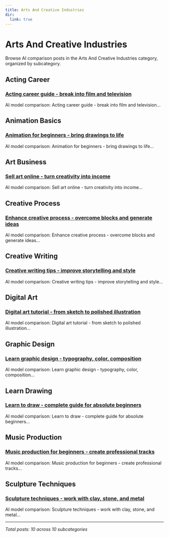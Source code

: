 ```yaml
---
title: Arts And Creative Industries
dir:
  link: true
---
```


# Arts And Creative Industries

Browse AI comparison posts in the Arts And Creative Industries category, organized by subcategory.

## Acting Career

### [Acting career guide - break into film and television](acting-career/chatgpt-vs-deepseek-vs-grok-acting-career-7315.md)

AI model comparison: Acting career guide - break into film and television...

## Animation Basics

### [Animation for beginners - bring drawings to life](animation-basics/chatgpt-vs-deepseek-vs-mistral-animation-basics-3492.md)

AI model comparison: Animation for beginners - bring drawings to life...

## Art Business

### [Sell art online - turn creativity into income](art-business/chatgpt-vs-claude-vs-gemini-art-business-5778.md)

AI model comparison: Sell art online - turn creativity into income...

## Creative Process

### [Enhance creative process - overcome blocks and generate ideas](creative-process/chatgpt-vs-deepseek-vs-gemini-creative-process-2294.md)

AI model comparison: Enhance creative process - overcome blocks and generate ideas...

## Creative Writing

### [Creative writing tips - improve storytelling and style](creative-writing/claude-vs-grok-vs-mistral-creative-writing-8174.md)

AI model comparison: Creative writing tips - improve storytelling and style...

## Digital Art

### [Digital art tutorial - from sketch to polished illustration](digital-art/chatgpt-vs-deepseek-vs-grok-digital-art-3791.md)

AI model comparison: Digital art tutorial - from sketch to polished illustration...

## Graphic Design

### [Learn graphic design - typography, color, composition](graphic-design/chatgpt-vs-gemini-vs-mistral-graphic-design-3945.md)

AI model comparison: Learn graphic design - typography, color, composition...

## Learn Drawing

### [Learn to draw - complete guide for absolute beginners](learn-drawing/chatgpt-vs-claude-vs-deepseek-learn-drawing-6880.md)

AI model comparison: Learn to draw - complete guide for absolute beginners...

## Music Production

### [Music production for beginners - create professional tracks](music-production/claude-vs-deepseek-vs-gemini-music-production-7304.md)

AI model comparison: Music production for beginners - create professional tracks...

## Sculpture Techniques

### [Sculpture techniques - work with clay, stone, and metal](sculpture-techniques/deepseek-vs-gemini-vs-grok-sculpture-techniques-7599.md)

AI model comparison: Sculpture techniques - work with clay, stone, and metal...

---

*Total posts: 10 across 10 subcategories*
